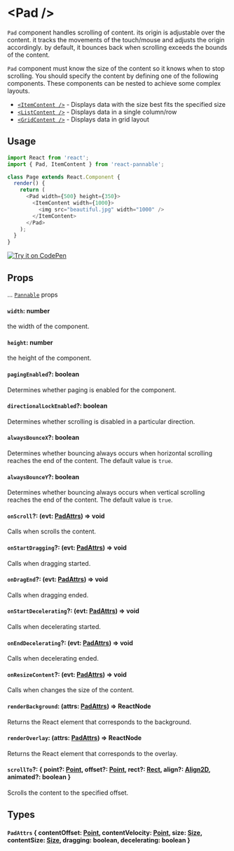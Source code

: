 # \<Pad />

`Pad` component handles scrolling of content. its origin is adjustable over the content. it tracks the movements of the touch/mouse and adjusts the origin accordingly. by default, it bounces back when scrolling exceeds the bounds of the content.

`Pad` component must know the size of the content so it knows when to stop scrolling. You should specify the content by defining one of the following components. These components can be nested to achieve some complex layouts.

- [`<ItemContent />`](itemcontent.md) - Displays data with the size best fits the specified size
- [`<ListContent />`](listcontent.md) - Displays data in a single column/row
- [`<GridContent />`](gridcontent.md) - Displays data in grid layout

## Usage

```js
import React from 'react';
import { Pad, ItemContent } from 'react-pannable';

class Page extends React.Component {
  render() {
    return (
      <Pad width={500} height={350}>
        <ItemContent width={1000}>
          <img src="beautiful.jpg" width="1000" />
        </ItemContent>
      </Pad>
    );
  }
}
```

[![Try it on CodePen](https://img.shields.io/badge/CodePen-Run-blue.svg?logo=CodePen)](https://codepen.io/cztflove/pen/KYrRgQ)

## Props

... [`Pannable`](pannable.md#props) props

#### `width`: number

the width of the component.

#### `height`: number

the height of the component.

#### `pagingEnabled`?: boolean

Determines whether paging is enabled for the component.

#### `directionalLockEnabled`?: boolean

Determines whether scrolling is disabled in a particular direction.

#### `alwaysBounceX`?: boolean

Determines whether bouncing always occurs when horizontal scrolling reaches the end of the content. The default value is `true`.

#### `alwaysBounceY`?: boolean

Determines whether bouncing always occurs when vertical scrolling reaches the end of the content. The default value is `true`.

#### `onScroll`?: (evt: [PadAttrs](#padattrs--contentoffset-point-contentvelocity-point-size-size-contentsize-size-dragging-boolean-decelerating-boolean-)) => void

Calls when scrolls the content.

#### `onStartDragging`?: (evt: [PadAttrs](#padattrs--contentoffset-point-contentvelocity-point-size-size-contentsize-size-dragging-boolean-decelerating-boolean-)) => void

Calls when dragging started.

#### `onDragEnd`?: (evt: [PadAttrs](#padattrs--contentoffset-point-contentvelocity-point-size-size-contentsize-size-dragging-boolean-decelerating-boolean-)) => void

Calls when dragging ended.

#### `onStartDecelerating`?: (evt: [PadAttrs](#padattrs--contentoffset-point-contentvelocity-point-size-size-contentsize-size-dragging-boolean-decelerating-boolean-)) => void

Calls when decelerating started.

#### `onEndDecelerating`?: (evt: [PadAttrs](#padattrs--contentoffset-point-contentvelocity-point-size-size-contentsize-size-dragging-boolean-decelerating-boolean-)) => void

Calls when decelerating ended.

#### `onResizeContent`?: (evt: [PadAttrs](#padattrs--contentoffset-point-contentvelocity-point-size-size-contentsize-size-dragging-boolean-decelerating-boolean-)) => void

Calls when changes the size of the content.

#### `renderBackground`: (attrs: [PadAttrs](#padattrs--contentoffset-point-contentvelocity-point-size-size-contentsize-size-dragging-boolean-decelerating-boolean-)) => ReactNode

Returns the React element that corresponds to the background.

#### `renderOverlay`: (attrs: [PadAttrs](#padattrs--contentoffset-point-contentvelocity-point-size-size-contentsize-size-dragging-boolean-decelerating-boolean-)) => ReactNode

Returns the React element that corresponds to the overlay.

#### `scrollTo`?: { point?: [Point](types.md#point--x-number-y-number-), offset?: [Point](types.md#point--x-number-y-number-), rect?: [Rect](types.md#rect--x-number-y-number-width-number-height-number-), align?: [Align2D](types.md#align2d--x-align-y-align---align), animated?: boolean }

Scrolls the content to the specified offset.

## Types

#### `PadAttrs` { contentOffset: [Point](types.md#point--x-number-y-number-), contentVelocity: [Point](types.md#point--x-number-y-number-), size: [Size](types.md#size--width-number-height-number-), contentSize: [Size](types.md#size--width-number-height-number-), dragging: boolean, decelerating: boolean }
